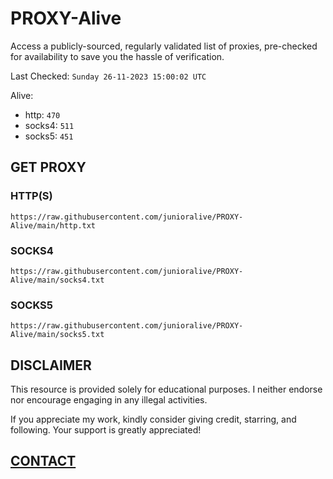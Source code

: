 # PROXY-Alive

Access a publicly-sourced, regularly validated list of proxies, pre-checked for availability to save you the hassle of verification.

Last Checked: `Sunday 26-11-2023 15:00:02 UTC`

Alive:
- http: `470`
- socks4: `511`
- socks5: `451`

## GET PROXY

### HTTP(S)

```https://raw.githubusercontent.com/junioralive/PROXY-Alive/main/http.txt```

### SOCKS4

```https://raw.githubusercontent.com/junioralive/PROXY-Alive/main/socks4.txt```

### SOCKS5

```https://raw.githubusercontent.com/junioralive/PROXY-Alive/main/socks5.txt```

## DISCLAIMER

This resource is provided solely for educational purposes. I neither endorse nor encourage engaging in any illegal activities.

If you appreciate my work, kindly consider giving credit, starring, and following. Your support is greatly appreciated! 

## [CONTACT](https://t.me/TheJuniorAlive)
